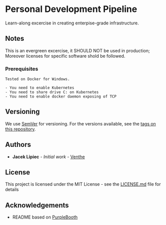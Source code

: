 # Personal Development Pipeline

Learn-along excercise in creating enterpise-grade infrastructure.

## Notes

This is an evergreen excercise, it SHOULD NOT be used in production; Moreover licenses for specific software shold be followed.

### Prerequisites

```
Tested on Docker for Windows.

- You need to enable Kubernetes
- You need to share drive C: on Kubernetes
- You need to enable docker daemon exposing of TCP

```

## Versioning

We use [SemVer](http://semver.org/) for versioning. For the versions available, see the [tags on this repository](https://github.com/Venthe/PersonalDevelopmentPipeline/tags). 

## Authors

* **Jacek Lipiec** - *Initial work* - [Venthe](https://github.com/Venthe)

## License

This project is licensed under the MIT License - see the [LICENSE.md](LICENSE.md) file for details

## Acknowledgements

* README based on [PurpleBooth](https://gist.githubusercontent.com/PurpleBooth/109311bb0361f32d87a2/raw/8254b53ab8dcb18afc64287aaddd9e5b6059f880/README-Template.md)